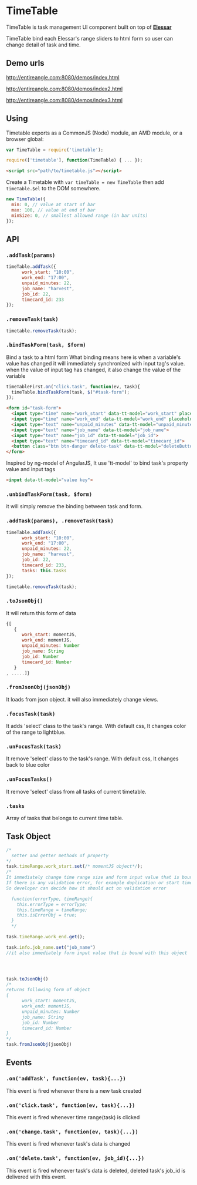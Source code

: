**TimeTable**
=======

TimeTable is task management UI component built on top of **[Elessar](https://github.com/quarterto/Elessar)**

TimeTable bind each Elessar's range sliders to html form so user can change detail of task and time.


Demo urls
-----
http://entireangle.com:8080/demos/index.html

http://entireangle.com:8080/demos/index2.html

http://entireangle.com:8080/demos/index3.html

Using
-----

Timetable exports as a CommonJS (Node) module, an AMD module, or a browser global:
```javascript
var TimeTable = require('timetable');
```
```javascript
require(['timetable'], function(TimeTable) { ... });
```
```html
<script src="path/to/timetable.js"></script>
```
Create a Timetable with `var timeTable = new TimeTable` then add `timeTable.$el` to the DOM somewhere.

```javascript
new TimeTable({
  min: 0, // value at start of bar
  max: 100, // value at end of bar
  minSize: 0, // smallest allowed range (in bar units)
});
```

API
---
### ``.addTask(params)``
```javascript
timeTable.addTask({
      work_start: "10:00",
      work_end: "17:00",
      unpaid_minutes: 22,
      job_name: "harvest",
      job_id: 22,
      timecard_id: 233
});
```

### ``.removeTask(task)``
```javascript
timetable.removeTask(task);
```

### ``.bindTaskForm(task, $form)``
Bind a task to a html form
What binding means here is when a variable's value has changed it will
immediately synchronized with input tag's value.
when the value of input tag has changed, it also change the value of the variable

```javascript
timeTableFirst.on("click.task", function(ev, task){
  timeTable.bindTaskForm(task, $("#task-form");
});
```
``` html
<form id="task-form">
  <input type="time" name="work_start" data-tt-model="work_start" placeholder="HH:mm ex) 19:30">
  <input type="time" name="work_end" data-tt-model="work_end" placeholder="HH:mm ex) 20:30">
  <input type="text" name="unpaid_minutes" data-tt-model="unpaid_minutes">
  <input type="text" name="job_name" data-tt-model="job_name">
  <input type="text" name="job_id" data-tt-model="job_id">
  <input type="text" name="timecard_id" data-tt-model="timecard_id">
  <button class="btn btn-danger delete-task" data-tt-model="deleteButton">delete</button>
</form>

```
Inspired by ng-model of AngularJS, It use 'tt-model' to bind task's property value and input tags 
```html
<input data-tt-model="value key">
```

### ``.unbindTaskForm(task, $form)``

it will simply remove the binding between task and form.

### ``.addTask(params), .removeTask(task)``
```javascript
timeTable.addTask({
      work_start: "10:00",
      work_end: "17:00",
      unpaid_minutes: 22,
      job_name: "harvest",
      job_id: 22,
      timecard_id: 233,
      tasks: this.tasks
});
```
```javascript
timetable.removeTask(task);
```

### ``.toJsonObj()``

It will return this form of data
```javascript
{[
   {
      work_start: momentJS,
      work_end: momentJS,
      unpaid_minutes: Number
      job_name: String
      job_id: Number 
      timecard_id: Number
   } 
, .....]}
```
### ``.fromJsonObj(jsonObj)``
It loads from json object.  it will also immediately change views.

### ``.focusTask(task)``
It adds 'select' class to the task's range. With default css, It changes color of the range to lightblue.

### ``.unFocusTask(task)``
It remove 'select' class to the task's range. With default css, It changes back to blue color

### ``.unFocusTasks()``
It remove 'select' class from all tasks of current timetable.

### ``.tasks``
Array of tasks that belongs to current time table.


Task Object
---
```javascript
/*
  setter and getter methods of property
*/
task.timeRange.work_start.set(/* momentJS object*/);
/*
It immediately change time range size and form input value that is bound with this object
If there is any validation error, for example duplication or start time is later then end time, it will return error object
So developer can decide how it should act on validation error

  function(errorType, timeRange){
    this.errorType = errorType;
    this.timeRange = timeRange; 
    this.isErrorObj = true;
  }
  */

task.timeRange.work_end.get();

task.info.job_name.set("job_name")
//it also immediately form input value that is bound with this object




task.toJsonObj()
/*
returns following form of object
{
      work_start: momentJS,
      work_end: momentJS,
      unpaid_minutes: Number
      job_name: String
      job_id: Number 
      timecard_id: Number
} 
*/
task.fromJsonObj(jsonObj)
```


Events
---
### ``.on('addTask', function(ev, task){...}) ``
This event is fired whenever there is a new task created

### ``.on('click.task', function(ev, task){...}) ``
This event is fired whenever time range(task) is clicked

### ``.on('change.task', function(ev, task){...}) ``
This event is fired whenever task's data is changed

### ``.on('delete.task', function(ev, job_id){...}) ``
This event is fired whenever task's data is deleted, deleted task's job_id is delivered with this event.





